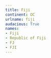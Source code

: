 ```yaml
---
title: Fiji
continent: OC
urlname: fiji
audacious: True
names:
- Fiji
- Republic of Fiji
- FJ
- FJI
---
```


